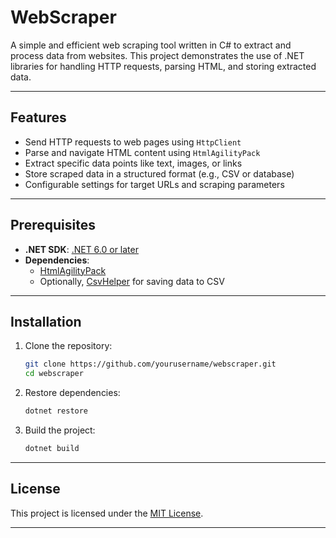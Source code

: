 # WebScraper

A simple and efficient web scraping tool written in C# to extract and process data from websites. This project demonstrates the use of .NET libraries for handling HTTP requests, parsing HTML, and storing extracted data.

---

## Features

- Send HTTP requests to web pages using `HttpClient`
- Parse and navigate HTML content using `HtmlAgilityPack`
- Extract specific data points like text, images, or links
- Store scraped data in a structured format (e.g., CSV or database)
- Configurable settings for target URLs and scraping parameters

---

## Prerequisites

- **.NET SDK**: [.NET 6.0 or later](https://dotnet.microsoft.com/download)
- **Dependencies**:
  - [HtmlAgilityPack](https://www.nuget.org/packages/HtmlAgilityPack/)
  - Optionally, [CsvHelper](https://www.nuget.org/packages/CsvHelper/) for saving data to CSV

---

## Installation

1. Clone the repository:
   ```bash
   git clone https://github.com/yourusername/webscraper.git
   cd webscraper
   ```

2. Restore dependencies:
   ```bash
   dotnet restore
   ```

3. Build the project:
   ```bash
   dotnet build
   ```

---

## License

This project is licensed under the [MIT License](LICENSE).

---
